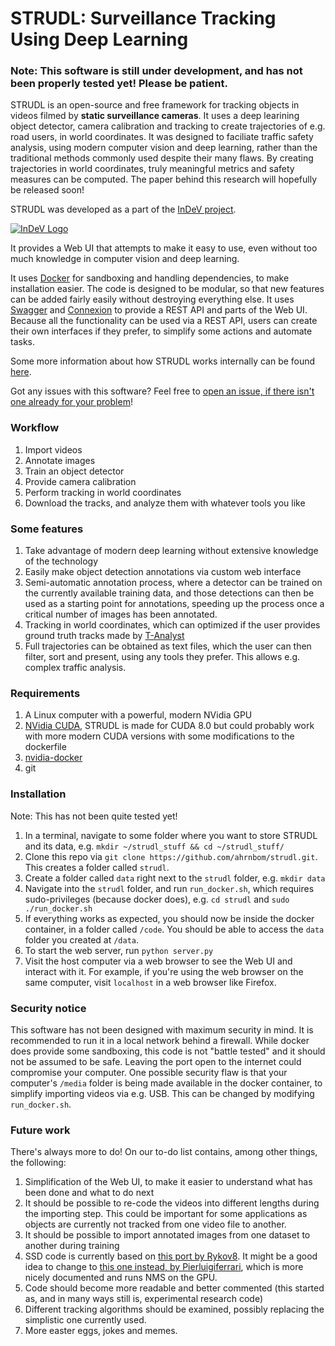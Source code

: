 # STRUDL: Surveillance Tracking Using Deep Learning

### Note: This software is still under development, and has not been properly tested yet! Please be patient.

STRUDL is an open-source and free framework for tracking objects in videos filmed by **static surveillance cameras**. It uses a deep learining object detector, camera calibration and tracking to create trajectories of e.g. road users, in world coordinates. It was designed to faciliate traffic safety analysis, using modern computer vision and deep learning, rather than the traditional methods commonly used despite their many flaws. By creating trajectories in world coordinates, truly meaningful metrics and safety measures can be computed. The paper behind this research will hopefully be released soon!

STRUDL was developed as a part of the [InDeV project](https://www.indev-project.eu). 

[![InDeV Logo](https://www.indev-project.eu/SiteGlobals/StyleBundles/CSS/screen/InDeV/indevSub_logo.jpg?__blob=normal&v=10)](https://www.indev-project.eu)

It provides a Web UI that attempts to make it easy to use, even without too much knowledge in computer vision and deep learning. 

It uses [Docker](https://www.docker.com/) for sandboxing and handling dependencies, to make installation easier. The code is designed to be modular, so that new features can be added fairly easily without destroying everything else. It uses [Swagger](https://swagger.io/) and [Connexion](https://github.com/zalando/connexion) to provide a REST API and parts of the Web UI. Because all the functionality can be used via a REST API, users can create their own interfaces if they prefer, to simplify some actions and automate tasks.

Some more information about how STRUDL works internally can be found [here](details.md).

Got any issues with this software? Feel free to [open an issue, if there isn't one already for your problem](https://github.com/ahrnbom/strudl/issues)!

### Workflow
1. Import videos
2. Annotate images
3. Train an object detector
4. Provide camera calibration
5. Perform tracking in world coordinates
6. Download the tracks, and analyze them with whatever tools you like

### Some features
1. Take advantage of modern deep learning without extensive knowledge of the technology
1. Easily make object detection annotations via custom web interface
1. Semi-automatic annotation process, where a detector can be trained on the currently available training data, and those detections can then be used as a starting point for annotations, speeding up the process once a critical number of images has been annotated.
1. Tracking in world coordinates, which can optimized if the user provides ground truth tracks made by [T-Analyst](http://www.tft.lth.se/en/research/video-analysis/co-operation/software/t-analyst/)
1. Full trajectories can be obtained as text files, which the user can then filter, sort and present, using any tools they prefer. This allows e.g. complex traffic analysis.

### Requirements

1. A Linux computer with a powerful, modern NVidia GPU
2. [NVidia CUDA](https://developer.nvidia.com/cuda-downloads), STRUDL is made for CUDA 8.0 but could probably work with more modern CUDA versions with some modifications to the dockerfile
3. [nvidia-docker](https://github.com/NVIDIA/nvidia-docker)
4. git

### Installation
Note: This has not been quite tested yet!

1. In a terminal, navigate to some folder where you want to store STRUDL and its data, e.g. `mkdir ~/strudl_stuff && cd ~/strudl_stuff/`
1. Clone this repo via `git clone https://github.com/ahrnbom/strudl.git`. This creates a folder called `strudl`.
2. Create a folder called `data` right next to the `strudl` folder, e.g. `mkdir data`
3. Navigate into the `strudl` folder, and run `run_docker.sh`, which requires sudo-privileges (because docker does), e.g. `cd strudl` and `sudo ./run_docker.sh`
4. If everything works as expected, you should now be inside the docker container, in a folder called `/code`. You should be able to access the `data` folder you created at `/data`.
5. To start the web server, run `python server.py`
6. Visit the host computer via a web browser to see the Web UI and interact with it. For example, if you're using the web browser on the same computer, visit `localhost` in a web browser like Firefox.

### Security notice
This software has not been designed with maximum security in mind. It is recommended to run it in a local network behind a firewall. While docker does provide some sandboxing, this code is not "battle tested" and it should not be assumed to be safe. Leaving the port open to the internet could compromise your computer. One possible security flaw is that your computer's `/media` folder is being made available in the docker container, to simplify importing videos via e.g. USB. This can be changed by modifying `run_docker.sh`.

### Future work
There's always more to do! On our to-do list contains, among other things, the following:

1. Simplification of the Web UI, to make it easier to understand what has been done and what to do next
2. It should be possible to re-code the videos into different lengths during the importing step. This could be important for some applications as objects are currently not tracked from one video file to another.
3. It should be possible to import annotated images from one dataset to another during training
4. SSD code is currently based on [this port by Rykov8](https://github.com/rykov8/ssd_keras). It might be a good idea to change to [this one instead, by Pierluigiferrari](https://github.com/pierluigiferrari/ssd_keras), which is more nicely documented and runs NMS on the GPU.
5. Code should become more readable and better commented (this started as, and in many ways still is, experimental research code)
6. Different tracking algorithms should be examined, possibly replacing the simplistic one currently used.
7. More easter eggs, jokes and memes. 
